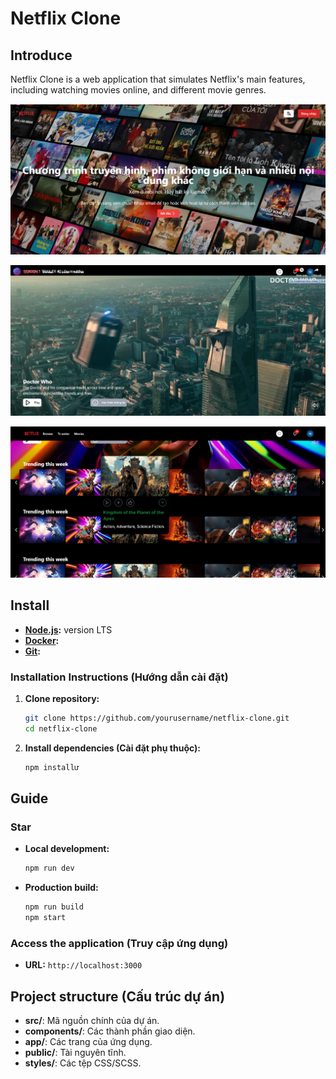 # Netflix Clone
## Introduce

Netflix Clone is a web application that simulates Netflix's main features, including watching movies online, and different movie genres.

![Netflix Clone Main Interface](./public/image/netflix_clone_interace_1.png)

![Netflix Clone Main Interface 2](./public/image/netflix_clone_interface_2.png)

![Netflix Clone Main Interfac3 3](./public/image/netflix_clone_interface_3.png)

## Install 

- **[Node.js](https://nodejs.org/):** version LTS
- **[Docker](https://www.docker.com/):** 
- **[Git](https://git-scm.com/):** 

### Installation Instructions (Hướng dẫn cài đặt)

1. **Clone repository:**
    ```bash
    git clone https://github.com/yourusername/netflix-clone.git
    cd netflix-clone
    ```

2. **Install dependencies (Cài đặt phụ thuộc):**
    ```bash
    npm installư
    ```

## Guide 

### Star 

- **Local development:**
    ```bash
    npm run dev
    ```

- **Production build:**
    ```bash
    npm run build
    npm start
    ```

### Access the application (Truy cập ứng dụng)

- **URL:** `http://localhost:3000`

## Project structure (Cấu trúc dự án)

- **src/**: Mã nguồn chính của dự án.
- **components/**: Các thành phần giao diện.
- **app/**: Các trang của ứng dụng.
- **public/**: Tài nguyên tĩnh. 
- **styles/**: Các tệp CSS/SCSS.